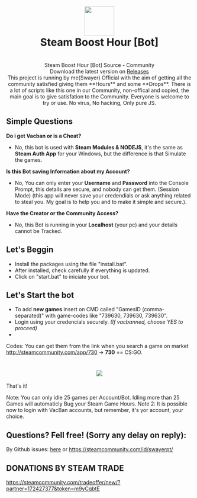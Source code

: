 <h1 align="center">
  <img  src="http://i.imgur.com/tq28TqF.png" height="80" width="80" />
  <br/>
  Steam Boost Hour [Bot]
</h1>

<p align="center"><br>Steam Boost Hour [Bot] Source - Community</br>
Download the latest version on <a href='https://github.com/SwayerPT/Steam-Hour-Bot/releases'>Releases</a>
</br>
This project is running by me(Swayer) Official with the aim of getting all the community satisfied giving them **Hours** and some **Drops**.
There is a lot of scripts like this one in our Community, non-offical and copied, the main goal is to give satisfation to the Community. Everyone is welcome to try or use. No virus, No hacking, Only pure JS.
</p>

## Simple Questions

**Do i get Vacban or is a Cheat?**
- No, this bot is used with **Steam Modules & NODEJS**, it's the same as **Steam Auth App** for your Windows, but the difference is that Simulate the games.

**Is this Bot saving Information about my Account?**
- No, You can only enter your **Username** and **Password** into the Console Prompt, this details are secure, and nobody can get them. (Session Mode)
  (this app will never save your credendials or ask anything related to steal you. My goal is to help you and to make it simple and secure.).

**Have the Creator or the Community Access?**
- No, this Bot is running in your **Localhost** (your pc) and your details cannot be Tracked.



## Let's Beggin
- Install the packages using the file "install.bat".
- After installed, check carefully if everything is updated.
- Click on "start.bat" to iniciate your bot.

## Let's Start the bot
- To add **new games** insert on CMD called "GamesID (comma-separated)" with game-codes like "739630, 739630, 739630".
- Login using your credencials securely. *(If vacbanned, choose YES to proceed)*
- 
Codes: You can get them from the link when you search a game on market http://steamcommunity.com/app/730 -> **730** ==  CS:GO.
 
<h1 align="center">
  <img  src="https://i.imgur.com/LH2btmZ.png" />
</h1>


That's it!

Note: You can only idle 25 games per Account/Bot. Idling more than 25 Games will automaticly Bug your Steam Game Hours.
Note 2: It is possible now to login with VacBan accounts, but remember, it's yor account, your choice.

## Questions? Fell free! (Sorry any delay on reply): 
By Github issues: <a href='https://github.com/SwayerPT/Steam-Boost-Hour-Bot/issues'>here</a>
or
https://steamcommunity.com/id/swayerpt/

## DONATIONS BY STEAM TRADE
https://steamcommunity.com/tradeoffer/new/?partner=172427377&token=m9yCqbtE
